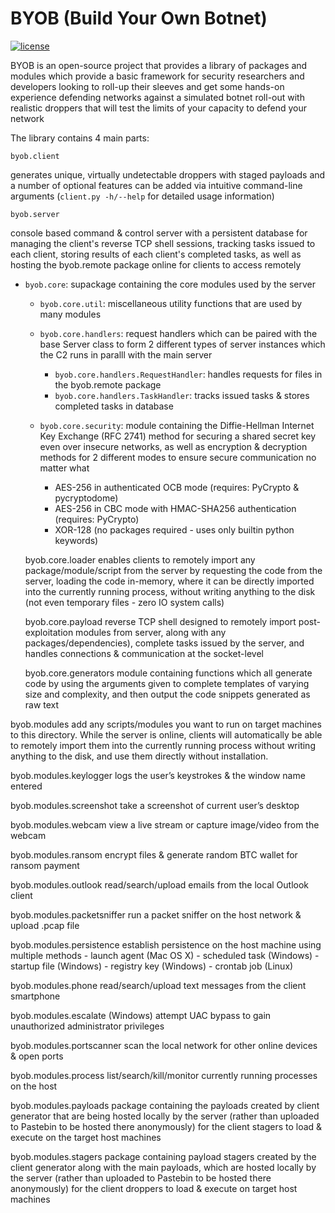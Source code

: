 # BYOB (Build Your Own Botnet)
[![license](https://img.shields.io/badge/license-brightgreen)](https://github.com/colental/byob/byob/master/LICENSE)

BYOB is an open-source project that provides a library of packages
and modules which provide a basic framework for security researchers and
developers looking to roll-up their sleeves and get some hands-on experience
defending networks against a simulated botnet roll-out with realistic droppers
that will test the limits of your capacity to defend your network

The library contains 4 main parts:

`byob.client`

generates unique, virtually undetectable droppers with staged payloads
and a number of optional features can be added via intuitive command-line
arguments (`client.py -h/--help` for detailed usage information)

`byob.server`

console based command & control server with a persistent database for
managing the client's reverse TCP shell sessions, tracking tasks issued
to each client, storing results of each client's completed tasks, as well
as hosting the byob.remote package online for clients to access remotely

- `byob.core`: supackage containing the core modules used by the server
  - `byob.core.util`: miscellaneous utility functions that are used by many modules
  - `byob.core.handlers`: request handlers which can be paired with the base Server class to
     form 2 different types of server instances which the C2 runs in paralll with the main server
    - `byob.core.handlers.RequestHandler`: handles requests for files in the byob.remote package
    - `byob.core.handlers.TaskHandler`: tracks issued tasks & stores completed tasks in database

  - `byob.core.security`: module containing the Diffie-Hellman Internet Key Exchange (RFC 2741)
    method for securing a shared secret key even over insecure networks,
    as well as encryption & decryption methods for 2 different modes to
    ensure secure communication no matter what
     - AES-256 in authenticated OCB mode (requires: PyCrypto & pycryptodome)
     - AES-256 in CBC mode with HMAC-SHA256 authentication (requires: PyCrypto)
     - XOR-128 (no packages required - uses only builtin python keywords)

  byob.core.loader
    enables clients to remotely import any package/module/script from the server
    by requesting the code from the server, loading the code in-memory, where
    it can be directly imported into the currently running process, without
    writing anything to the disk (not even temporary files - zero IO system calls)

  byob.core.payload
    reverse TCP shell designed to remotely import post-exploitation modules from
    server, along with any packages/dependencies), complete tasks issued by
    the server, and handles connections & communication at the socket-level

  byob.core.generators
    module containing functions which all generate code by using the arguments
    given to complete templates of varying size and complexity, and then output
    the code snippets generated as raw text

byob.modules
  add any scripts/modules you want to run on target machines to this directory.
  While the server is online, clients will automatically be able to
  remotely import them into the currently running process without writing anything
  to the disk, and use them directly without installation.

  byob.modules.keylogger
    logs the user’s keystrokes & the window name entered

  byob.modules.screenshot
    take a screenshot of current user’s desktop

  byob.modules.webcam
    view a live stream or capture image/video from the webcam

  byob.modules.ransom
    encrypt files & generate random BTC wallet for ransom payment

  byob.modules.outlook
    read/search/upload emails from the local Outlook client

  byob.modules.packetsniffer
    run a packet sniffer on the host network & upload .pcap file

  byob.modules.persistence
    establish persistence on the host machine using multiple methods
     - launch agent   (Mac OS X)
     - scheduled task (Windows)
     - startup file   (Windows)
     - registry key   (Windows)
     - crontab job    (Linux)

  byob.modules.phone
    read/search/upload text messages from the client smartphone

  byob.modules.escalate
    (Windows) attempt UAC bypass to gain unauthorized administrator privileges

  byob.modules.portscanner
    scan the local network for other online devices & open ports

  byob.modules.process
    list/search/kill/monitor currently running processes on the host

  byob.modules.payloads
    package containing the payloads created by client generator that are being
    hosted locally by the server (rather than uploaded to Pastebin to be hosted
    there anonymously) for the client stagers to load & execute on the target
    host machines 

  byob.modules.stagers
    package containing payload stagers created by the client generator along
    with the main payloads, which are hosted locally by the server (rather
    than uploaded to Pastebin to be hosted there anonymously) for the client
    droppers to load & execute on target host machines
